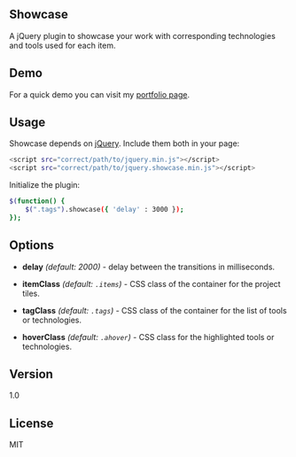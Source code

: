 Showcase
--------
A jQuery plugin to showcase your work with corresponding technologies and tools used for each item.


Demo
----   
For a quick demo you can visit my [portfolio page](http://zoltantoth.com/).


Usage
-----
Showcase depends on [jQuery](http://jquery.com). Include them both in your page:

```sh
<script src="correct/path/to/jquery.min.js"></script>
<script src="correct/path/to/jquery.showcase.min.js"></script>
```

Initialize the plugin:

```sh
$(function() {
    $(".tags").showcase({ 'delay' : 3000 });
});
```


Options
-------

* **delay** *(default: 2000)* - delay between the transitions in milliseconds.

* **itemClass** *(default: `.items`)* - CSS class of the container for the project tiles.

* **tagClass** *(default: `.tags`)* - CSS class of the container for the list of tools or technologies.

* **hoverClass** *(default: `.ahover`)* - CSS class for the highlighted tools or technologies.


Version
-------
1.0


License
-------
MIT

